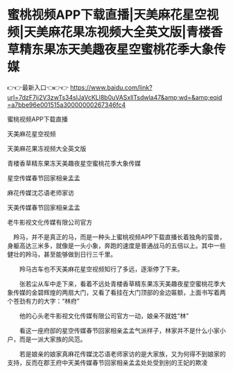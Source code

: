 # 蜜桃视频APP下载直播|天美麻花星空视频|天美麻花果冻视频大全英文版|青楼香草精东果冻天美趣夜星空蜜桃花季大象传媒


👉👉最新入口👈👉👉   https://www.baidu.com/link?url=7dzF7ij2V3zwTs34slJaVcKLl8b0uVASxllTsdwla47&amp;wd=&amp;eqid=a7bbe96e001515a30000000267346fc4



蜜桃视频APP下载直播

天美麻花星空视频

天美麻花果冻视频大全英文版

青楼香草精东果冻天美趣夜星空蜜桃花季大象传媒

星空传媒春节回家相亲孟孟

麻花传媒沈芯语老师家访

天美传媒春节回家相亲孟孟

老牛影视文化传媒有限公司官方

　羚马，并不是真正的马，而是一种头上蜜桃视频APP下载直播长着独角的蛮兽，身躯高达三米多，就像是一头小象，奔跑的速度是普通战马的五倍以上。其中一些健壮的羚马，甚至能够做到日行三千里。

　　羚马古车也不天美麻花星空视频知行了多远，逐渐停了下来。

　　张若尘从车中走下来，看着不远处青楼香草精东果冻天美趣夜星空蜜桃花季大象传媒的金碧辉煌的两扇大门，又看了看挂在大门顶部的金边匾额，上面书写着两个苍劲有力的大字：“林府”

　　他的心头老牛影视文化传媒有限公司官方一动，娘亲不就姓“林”

　　看这一座府邸的星空传媒春节回家相亲孟孟气派样子，林家并不是什么小家小户，而是一派大家族的风范。

　　若是娘亲的娘家真麻花传媒沈芯语老师家访的是大家族，又为何得不到娘家的支持，反而在郡王府中天美传媒春节回家相亲孟孟处处受到别的王妃的欺凌

　




